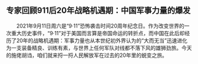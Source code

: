 ## 专家回顾911后20年战略机遇期：中国军事力量的爆发
　　2021年9月11日周六是“9·11”恐怖袭击时间20周年纪念日。作为改变世界的一次重大历史事件，“9·11”对于美国而言算是帝国命运的转折点，而中国在此后却经历了20年的战略机遇期：军事力量也从本世纪初外界认为的“大而无当”迅速进化为一支装备精良、训练有素，与世界上任何军队对线都不落下风的雄狮劲旅。今天的施佬胡诌，咱们就来捋一捋人民解放军在过去的20年里的蜕变之旅。

